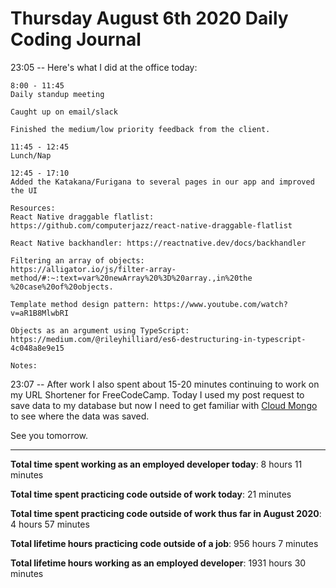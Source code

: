 # Thursday August 6th 2020 Daily Coding Journal

23:05 -- Here's what I did at the office today:

```
8:00 - 11:45
Daily standup meeting

Caught up on email/slack

Finished the medium/low priority feedback from the client.

11:45 - 12:45
Lunch/Nap

12:45 - 17:10
Added the Katakana/Furigana to several pages in our app and improved the UI

Resources:
React Native draggable flatlist: https://github.com/computerjazz/react-native-draggable-flatlist

React Native backhandler: https://reactnative.dev/docs/backhandler

Filtering an array of objects:
https://alligator.io/js/filter-array-method/#:~:text=var%20newArray%20%3D%20array.,in%20the
%20case%20of%20objects.

Template method design pattern: https://www.youtube.com/watch?v=aR1B8MlwbRI

Objects as an argument using TypeScript:
https://medium.com/@rileyhilliard/es6-destructuring-in-typescript-4c048a8e9e15

Notes:
```

23:07 -- After work I also spent about 15-20 minutes continuing to work on my URL Shortener for FreeCodeCamp. Today I used my post request to save data to my database but now I need to get familiar with [Cloud Mongo](https://cloud.mongodb.com/) to see where the data was saved.

See you tomorrow.

---

**Total time spent working as an employed developer today**: 8 hours 11 minutes

**Total time spent practicing code outside of work today**: 21 minutes

**Total time spent practicing code outside of work thus far in August 2020**: 4 hours 57 minutes

**Total lifetime hours practicing code outside of a job**: 956 hours 7 minutes

**Total lifetime hours working as an employed developer**: 1931 hours 30 minutes
